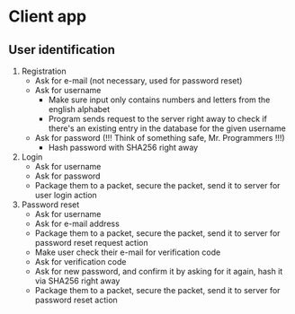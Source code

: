 # Client app

## User identification
1. Registration
   - Ask for e-mail (not necessary, used for password reset)
   - Ask for username
     * Make sure input only contains numbers and letters from the english alphabet
     * Program sends request to the server right away to check if there's an existing entry in the database for the given username
   - Ask for password (!!! Think of something safe, Mr. Programmers !!!)
     * Hash password with SHA256 right away
2. Login
   - Ask for username
   - Ask for password
   - Package them to a packet, secure the packet, send it to server for user login action
3. Password reset
   - Ask for username
   - Ask for e-mail address
   - Package them to a packet, secure the packet, send it to server for password reset request action
   - Make user check their e-mail for verification code
   - Ask for verification code
   - Ask for new password, and confirm it by asking for it again, hash it via SHA256 right away
   - Package them to a packet, secure the packet, send it to server for password reset action